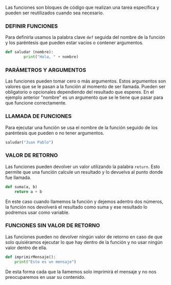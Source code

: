 Las funciones son bloques de código que realizan una tarea especifica y pueden ser reutilizados cuando sea necesario. 
### DEFINIR FUNCIONES

Para definirla usamos la palabra clave `def` seguida del nombre de la función y los paréntesis que pueden estar vacíos o contener argumentos.

```python
def saludar (nombre):
		print("Hola, " + nombre)
```

### PARÁMETROS Y ARGUMENTOS

Las funciones pueden tomar cero o más argumentos. Estos argumentos son valores que se le pasan a la función al momento de ser llamada. Pueden ser obligatorio o opcionales dependiendo del resultado que esperes. En el ejemplo anterior "nombre" es un argumento que se le tiene que pasar para que funcione correctamente.

### LLAMADA DE FUNCIONES

Para ejecutar una función se usa el nombre de la función seguido de los paréntesis que pueden o no tener argumentos.

```python
saludar("Juan Pablo")
```


### VALOR DE RETORNO

Las funciones pueden devolver un valor utilizando la palabra `return`. Esto permite que una función calcule un resultado y lo devuelva al punto donde fue llamada.

```python
def suma(a, b)
	return a + b
```

En este caso cuando llamemos la función y dejemos adentro dos números, la función nos devolverá el resultado como suma y ese resultado lo podremos usar como variable.

### FUNCIONES SIN VALOR DE RETORNO

Las funciones pueden no devolver ningún valor de retorno en caso de que solo quisiéramos ejecutar lo que hay dentro de la función y no usar ningún valor dentro de ella.

```python
def imprimirMensaje():
	print("Esto es un mensaje")
```

De esta forma cada que la llamemos solo imprimirá el mensaje y no nos preocuparemos en usar su contenido.